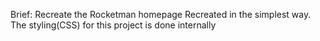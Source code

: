 Brief: Recreate the Rocketman homepage
Recreated in the simplest way.
The styling(CSS) for this project is done internally
